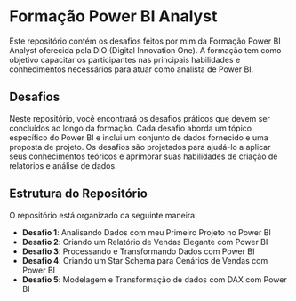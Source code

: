 # Formação Power BI Analyst

Este repositório contém os desafios feitos por mim da Formação Power BI Analyst oferecida pela DIO (Digital Innovation One). A formação tem como objetivo capacitar os participantes nas principais habilidades e conhecimentos necessários para atuar como analista de Power BI.

## Desafios

Neste repositório, você encontrará os desafios práticos que devem ser concluídos ao longo da formação. Cada desafio aborda um tópico específico do Power BI e inclui um conjunto de dados fornecido e uma proposta de projeto. Os desafios são projetados para ajudá-lo a aplicar seus conhecimentos teóricos e aprimorar suas habilidades de criação de relatórios e análise de dados.

## Estrutura do Repositório

O repositório está organizado da seguinte maneira:

- **Desafio 1**: Analisando Dados com meu Primeiro Projeto no Power BI
- **Desafio 2**: Criando um Relatório de Vendas Elegante com Power BI
- **Desafio 3**: Processando e Transformando Dados com Power BI
- **Desafio 4**: Criando um Star Schema para Cenários de Vendas com Power BI
- **Desafio 5**: Modelagem e Transformação de dados com DAX com Power BI
